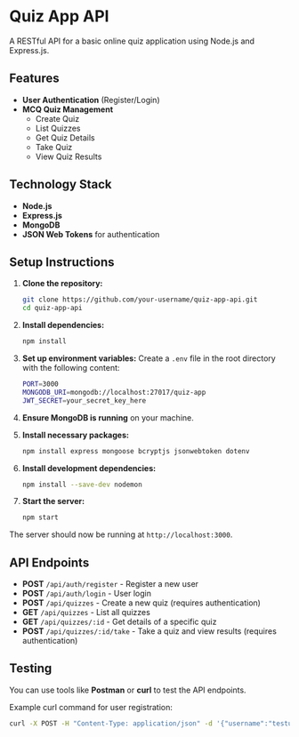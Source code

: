 # Quiz App API

A RESTful API for a basic online quiz application using Node.js and Express.js.

## Features

- **User Authentication** (Register/Login)
- **MCQ Quiz Management**
  - Create Quiz
  - List Quizzes
  - Get Quiz Details
  - Take Quiz
  - View Quiz Results

## Technology Stack

- **Node.js**
- **Express.js**
- **MongoDB**
- **JSON Web Tokens** for authentication

## Setup Instructions

1. **Clone the repository:**
   ```bash
   git clone https://github.com/your-username/quiz-app-api.git
   cd quiz-app-api
   ```

2. **Install dependencies:**
   ```bash
   npm install
   ```

3. **Set up environment variables:**
   Create a `.env` file in the root directory with the following content:
   ```bash
   PORT=3000
   MONGODB_URI=mongodb://localhost:27017/quiz-app
   JWT_SECRET=your_secret_key_here
   ```

4. **Ensure MongoDB is running** on your machine.

5. **Install necessary packages:**
   ```bash
   npm install express mongoose bcryptjs jsonwebtoken dotenv
   ```

6. **Install development dependencies:**
   ```bash
   npm install --save-dev nodemon
   ```

7. **Start the server:**
   ```bash
   npm start
   ```

The server should now be running at `http://localhost:3000`.

## API Endpoints

- **POST** `/api/auth/register` - Register a new user
- **POST** `/api/auth/login` - User login
- **POST** `/api/quizzes` - Create a new quiz (requires authentication)
- **GET** `/api/quizzes` - List all quizzes
- **GET** `/api/quizzes/:id` - Get details of a specific quiz
- **POST** `/api/quizzes/:id/take` - Take a quiz and view results (requires authentication)

## Testing

You can use tools like **Postman** or **curl** to test the API endpoints.

Example curl command for user registration:
```bash
curl -X POST -H "Content-Type: application/json" -d '{"username":"testuser","email":"test@example.com","password":"password123"}' http://localhost:3000/api/auth/register
```
